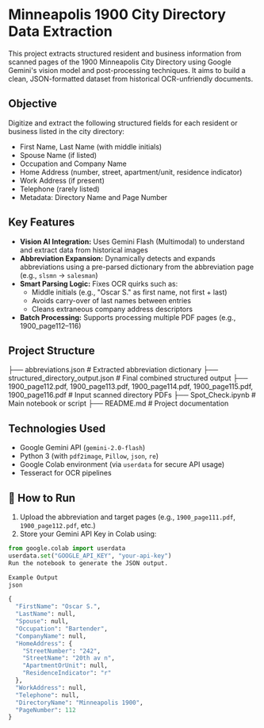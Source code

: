 # Minneapolis 1900 City Directory Data Extraction

This project extracts structured resident and business information from scanned pages of the 1900 Minneapolis City Directory using Google Gemini's vision model and post-processing techniques. It aims to build a clean, JSON-formatted dataset from historical OCR-unfriendly documents.

## Objective

Digitize and extract the following structured fields for each resident or business listed in the city directory:
- First Name, Last Name (with middle initials)
- Spouse Name (if listed)
- Occupation and Company Name
- Home Address (number, street, apartment/unit, residence indicator)
- Work Address (if present)
- Telephone (rarely listed)
- Metadata: Directory Name and Page Number

## Key Features

- **Vision AI Integration:** Uses Gemini Flash (Multimodal) to understand and extract data from historical images
- **Abbreviation Expansion:** Dynamically detects and expands abbreviations using a pre-parsed dictionary from the abbreviation page (e.g., `slsmn` → `salesman`)
- **Smart Parsing Logic:** Fixes OCR quirks such as:
  - Middle initials (e.g., "Oscar S." as first name, not first + last)
  - Avoids carry-over of last names between entries
  - Cleans extraneous company address descriptors
- **Batch Processing:** Supports processing multiple PDF pages (e.g., 1900_page112–116)

## Project Structure

├── abbreviations.json # Extracted abbreviation dictionary
├── structured_directory_output.json # Final combined structured output
├── 1900_page112.pdf, 1900_page113.pdf, 1900_page114.pdf, 1900_page115.pdf, 1900_page116.pdf # Input scanned directory PDFs
├── Spot_Check.ipynb # Main notebook or script
├── README.md # Project documentation

## Technologies Used

- Google Gemini API (`gemini-2.0-flash`)
- Python 3 (with `pdf2image`, `Pillow`, `json`, `re`)
- Google Colab environment (via `userdata` for secure API usage)
- Tesseract for OCR pipelines

## 🚀 How to Run

1. Upload the abbreviation and target pages (e.g., `1900_page111.pdf`, `1900_page112.pdf`, etc.)
2. Store your Gemini API Key in Colab using:

```python
from google.colab import userdata
userdata.set("GOOGLE_API_KEY", "your-api-key")
Run the notebook to generate the JSON output.

Example Output
json

{
  "FirstName": "Oscar S.",
  "LastName": null,
  "Spouse": null,
  "Occupation": "Bartender",
  "CompanyName": null,
  "HomeAddress": {
    "StreetNumber": "242",
    "StreetName": "20th av n",
    "ApartmentOrUnit": null,
    "ResidenceIndicator": "r"
  },
  "WorkAddress": null,
  "Telephone": null,
  "DirectoryName": "Minneapolis 1900",
  "PageNumber": 112
}
